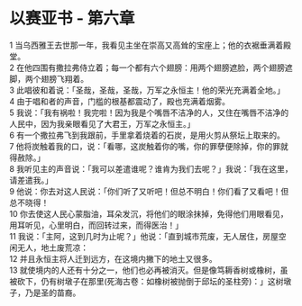 # 以赛亚书 - 第六章
  
 1 当乌西雅王去世那一年，我看见主坐在崇高又高耸的宝座上；他的衣裾垂满着殿堂。  
 2 在他四围有撒拉弗侍立着；每一个都有六个翅膀：用两个翅膀遮脸，两个翅膀遮脚，两个翅膀飞翔着。  
 3 此唱彼和着说：「圣哉，圣哉，圣哉，万军之永恒主！他的荣光充满着全地。」  
 4 由于唱和者的声音，门槛的根基都震动了，殿也充满着烟雾。  
 5 我说：「我有祸啦！我完啦！因为我是个嘴唇不洁净的人，又住在嘴唇不洁净的人民中，因为我亲眼看见了大君王，万军之永恒主。」  
 6 有一个撒拉弗飞到我跟前，手里拿着烧着的石炭，是用火剪从祭坛上取来的。  
 7 他将炭触着我的口，说：「看哪，这炭触着你的嘴，你的罪孽便除掉，你的罪就得赦除。」  
 8 我听见主的声音说：「我可以差遣谁呢？谁肯为我们去呢？」我说：「我在这里，请差遣我。」  
 9 他说：你去对这人民说：「你们听了又听吧！但总不明白！你们看了又看吧！但总不晓得！  
 10 你去使这人民心蒙脂油，耳朵发沉，将他们的眼涂抹掉，免得他们用眼看见，用耳听见，心里明白，而回转过来，而得医治！」  
 11 我说：「主阿，这到几时为止呢？」他说：「直到城市荒废，无人居住，房屋空闲无人，地土废荒凉：  
 12 并且永恒主将人迁到远方，在这境内撇下的地土又很多。  
 13 就使境内的人还有十分之一，他们也必再被消灭。但是像笃耨香树或橡树，虽被砍下，仍有树墩子在那里(死海古卷：如橡树被抛倒于邱坛的圣柱旁)：」这树墩子，乃是圣的苗裔。
